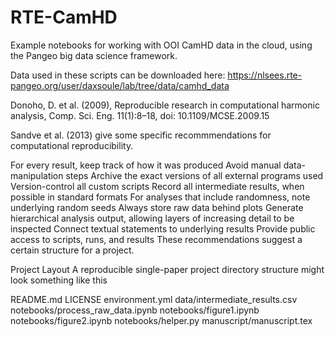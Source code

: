# RTE-CamHD

Example notebooks for working with OOI CamHD data in the cloud, using the Pangeo
big data science framework.

Data used in these scripts can be downloaded here: 
https://nlsees.rte-pangeo.org/user/daxsoule/lab/tree/data/camhd_data

Donoho, D. et al. (2009), Reproducible research in computational harmonic analysis, Comp. Sci. Eng. 11(1):8–18, doi: 10.1109/MCSE.2009.15

Sandve et al. (2013) give some specific recommmendations for computational reproducibility.

For every result, keep track of how it was produced
Avoid manual data-manipulation steps
Archive the exact versions of all external programs used
Version-control all custom scripts
Record all intermediate results, when possible in standard formats
For analyses that include randomness, note underlying random seeds
Always store raw data behind plots
Generate hierarchical analysis output, allowing layers of increasing detail to be inspected
Connect textual statements to underlying results
Provide public access to scripts, runs, and results
These recommendations suggest a certain structure for a project.

Project Layout
A reproducible single-paper project directory structure might look something like this

README.md
LICENSE
environment.yml
data/intermediate_results.csv
notebooks/process_raw_data.ipynb
notebooks/figure1.ipynb
notebooks/figure2.ipynb
notebooks/helper.py
manuscript/manuscript.tex



